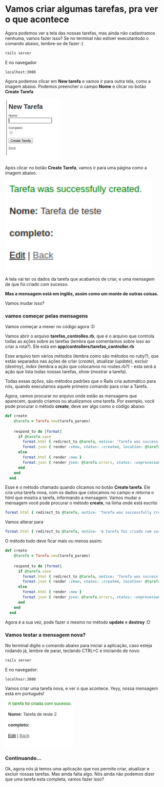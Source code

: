 # Vamos criar algumas tarefas, pra ver o que acontece

Agora podemos ver a tela das nossas tarefas, mas ainda não cadastramos nenhuma, vamos fazer isso?
Se no terminal não estiver executantodo o comando abaixo, lembre-se de fazer :)

```sh
rails server
```

E no navegador

```
localhost:3000
```

Agora podemos clicar em **New tarefa** e vamos ir para outra tela, como a imagem abaixo.
Podemos preencher o campo **Nome** e clicar no botão **Create Tarefa**

![Nova tarefa](images/8_criando_tarefas/nova_tarefa.png)

Após clicar no botão **Create Tarefa**, vamos ir para uma página como a imagem abaixo.

![Tarefa criada](images/8_criando_tarefas/tarefa_criada.png)

A tela vai ter os dados da tarefa que acabamos de criar, e uma mensagem de que foi criado com sucesso.

**Mas a mensagem está em inglês, assim como um monte de outras coisas.**

Vamos mudar isso?

### vamos começar pelas mensagens

Vamos começar a mexer no código agora :D

Vamos abrir o arquivo **tarefas_controlles.rb**, que é o arquivo que controla todas as ações sobre as tarefas (lembra que comentamos sobre isso ao criar a rota?). Ele está em **app/controllers/tarefas_controller.rb**

Esse arquivo tem vários _métodos_ (lembra como são métodos no ruby?), que estão separados nas ações de criar (_create_), atualizar (_update_), excluir (_destroy_), _index_ (lembra a ação que colocamos no routes.rb?) - esta será a ação que lista todas nossas tarefas, _show_ (mostrar a tarefa).

Todas essas _ações_, são métodos padrões que o Rails cria automático para nós, quando executamos aquele primeiro comando para criar a Tarefa.

Agora, vamos procurar no arquivo onde estão as mensagens que aparecem, quando criamos ou atualizamos uma tarefa.
Por exemplo, você pode procurar o método **create**, deve ser algo como o código abaixo:

```ruby
def create
    @tarefa = Tarefa.new(tarefa_params)

    respond_to do |format|
      if @tarefa.save
        format.html { redirect_to @tarefa, notice: 'Tarefa was successfully created.' }
        format.json { render :show, status: :created, location: @tarefa }
      else
        format.html { render :new }
        format.json { render json: @tarefa.errors, status: :unprocessable_entity }
      end
    end
  end
```

Esse é o método chamado quando clicamos no botão **Create tarefa**.
Ele cria uma tarefa nova, com os dados que colocamos no campo e retorna o html que mostra a tarefa, informando a mensagem. Vamos mudar a mensagem você pode procurar o método **create**, na linha onde está escrito

```ruby
format.html { redirect_to @tarefa, notice: 'Tarefa was successfully created.' }
```

Vamos alterar para

```ruby
format.html { redirect_to @tarefa, notice: 'A tarefa foi criada com sucesso.' }
```

O método todo deve ficar mais ou menos assim:

```ruby
def create
    @tarefa = Tarefa.new(tarefa_params)

    respond_to do |format|
      if @tarefa.save
        format.html { redirect_to @tarefa, notice: 'Tarefa was successfully created.' }
        format.json { render :show, status: :created, location: @tarefa }
      else
        format.html { render :new }
        format.json { render json: @tarefa.errors, status: :unprocessable_entity }
      end
    end
  end
```

Agora é a sua vez, pode fazer o mesmo no método **update** e **destroy** :D

### Vamos testar a mensagem nova?

No terminal digite o comando abaixo para iniciar a aplicação, caso esteja rodando já, lembre de parar, teclando CTRL+C e iniciando de novo:

```sh
rails server
```

E no navegador:

```
localhosr:3000
```

Vamos criar uma tarefa nova, e ver o que acontece. Yeyy, nossa mensagem
está em português!

![Tarefa criada com mensagem em portuuês](images/8_criando_tarefas/tarefa_criada_portugues.png)

### Continuando...

Ok, agora nós já temos uma aplicação que nos permite criar, atualizar e excluir nossas tarefas. Mas ainda falta algo. Nós ainda não podemos dizer que uma tarefa esta completa, vamos fazer isso?
